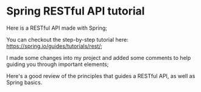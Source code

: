 # Spring RESTful API tutorial


Here is a RESTful API made with Spring;

You can checkout the step-by-step tutorial here: https://spring.io/guides/tutorials/rest/;

I made some changes into my project and added some comments to help guiding you through important elements;

Here's a good review of the principles that guides a RESTful API, as well as Spring basics.
